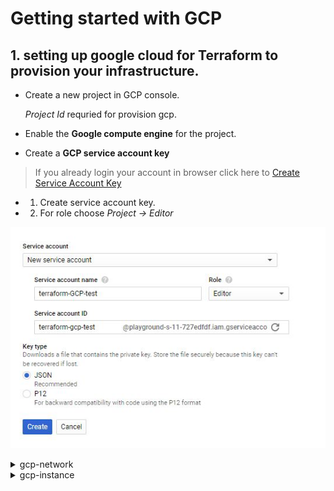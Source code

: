 # Getting started with GCP

## 1. setting up google cloud for Terraform to provision your infrastructure.

* Create a new project in GCP console. 

  *Project Id* requried for provision gcp.

* Enable the **Google compute engine** for the project.

* Create a **GCP service account key** 

> If you already login your account in browser click here to [Create Service Account Key](https://console.cloud.google.com/apis/credentials/serviceaccountkey)

* 1. Create service account key.

* 2. For role choose *Project -> Editor*

![alt](https://github.com/sada498/Terraform/blob/main/GCP/img/service%20account%20details.JPG)



<details><summary>gcp-network</summary>
<p>

## 1. add the your path *.jason* key to cedentials in **provider**

## 2.Initialize the Terraform

    terraform init

## 3. you can validate your configuration 

    teraform validate

## 4. Apply the gcp infrastructure

    terraform apply

> all the configuration as expected youm can enter yes to build your infrastructure

## 5. check the infrastructure

    terraform show

![alt](https://github.com/sada498/Terraform/blob/main/GCP/img/gcpnetworkresult.JPG)

</p>
</details>

<details><summary>gcp-instance</summary>
<p>

# Configure the  

## 1.Initialize the Terraform

    terraform init

## 2. you can validate your configuration 

    teraform validate

## 3. Apply the gcp infrastructure

    terraform apply

> all the configuration as expected youm can enter yes to build your infrastructure

## 4. check the infrastructure

    terraform show

![](https://github.com/sada498/Terraform/blob/main/GCP/img/gcpinstance.JPG)

**you try to uncomment for the image for instance to checkthe redeploy the gcp infrastructure**

    boot_disk {
    initialize_params {
    
    # image = "debian-cloud/debian-9"
    image = "cos-cloud/cos-stable"
        }
    }

</p>
</details>